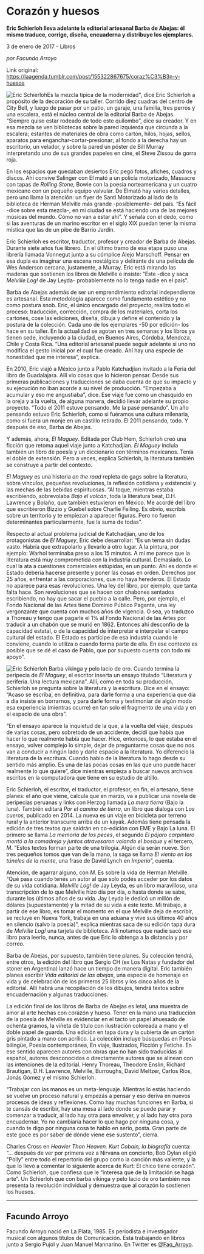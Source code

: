 # Corazón y huesos

**Eric Schierloh lleva adelante la editorial artesanal Barba de Abejas: él mismo traduce, corrige, diseña, encuaderna y distribuye los ejemplares.**

3 de enero de 2017 - Libros

_por Facundo Arroyo_

Link original: https://laagenda.tumblr.com/post/155322867675/coraz%C3%B3n-y-huesos

![Eric Schierloh](https://64.media.tumblr.com/862b51b75f91a6b4c4aa548811902153/tumblr_inline_pk0l84PBKd1t6q87u_500.jpg)Es la mezcla típica de la modernidad", dice Eric Schierloh a propósito de la decoración de su taller. Corrido diez cuadras del centro de City Bell, y luego de pasar por un patio, un garaje, una familia, tres perros y una escalera, está el núcleo central de la editorial Barba de Abejas. “Siempre quise estar rodeado de todo este quilombo”, dice su creador. Y en esa mezcla se ven bibliotecas sobre la pared izquierda que circunda a la escalera; estantes de materiales de obra como cartón, hilos, hojas, sellos, aparatos para enganchar-cortar-presionar; al fondo a la derecha hay un escritorio, un velador, y sobre la pared un póster de Bill Murray interpretando uno de sus grandes papeles en cine, el Steve Zissou de gorra roja.

En los espacios que quedaban desiertos Eric pegó fotos, afiches, cuadros y discos. Ahí convive Salinger con El mató a un policía motorizado, Massacre con tapas de *Rolling Stone*, Bowie con la poesía norteamericana y un cuatro mexicano con un pequeño equipo valvular. De Elmató hay varios detalles, pero uno llama la atención: un flyer de Santi Motorizado al lado de la biblioteca de Herman Melville más grande -posiblemente- del país. “Es fácil -dice sobre esta mezcla-, en mi ciudad se está haciendo una de las mejores músicas del mundo. Cómo no van a estar ahí”. Y señala con el dedo, como si las aventuras de un marino escritor en el siglo XIX puedan tener la misma mística que las de un pibe de Barrio Jardín.

Eric Schierloh es escritor, traductor, profesor y creador de Barba de Abejas. Durante siete años fue librero. En el último tramo de esa etapa puso una librería llamada Vonnegut junto a su cómplice Alejo Marschoff. Pensar en esa dupla es imaginar una escena nostálgica y delirante de una película de Wes Anderson cercana, justamente, a Murray. Eric está mirando las maderas que sostienen los libros de Melville e insiste: “Este -dice y saca *Melville Log!* de Jay Leyda- probablemente no lo tenga nadie en el país”.

Barba de Abejas además de ser un emprendimiento editorial independiente es artesanal. Esta metodología aparece como fundamento estético y no como postura snob. Eric, el único encargado del proyecto, realiza todo el proceso: traducción, corrección, compra de los materiales, corta los cartones, cose las ediciones, diseña, dibuja y define el contenido y la postura de la colección. Cada uno de los ejemplares -50 por edición- los hace en su taller. En la actualidad se agotan en tres semanas y los libros ya tienen sede, incluyendo a la ciudad, en Buenos Aires, Córdoba, Mendoza, Chile y Costa Rica. “Una editorial artesanal puede seguir adelante si uno no modifica el gesto inicial por el cual fue creado. Ahí hay una especie de honestidad que me interesa”, explica. 

En 2010, Eric viajó a México junto a Pablo Katchadjian invitado a la Feria del libro de Guadalajara. Allí vio cosas que lo hicieron pensar. Desde sus primeras publicaciones y traducciones se daba cuenta de que su impacto y su ejecución no iban acorde a su nivel de producción. “Empezaba a acumular y eso me angustiaba”, dice. Ese viaje fue como un chasquido en la oreja y a la vuelta, de alguna manera, decidió llevar adelante su propio proyecto. “Todo el 2011 estuve pensando. Me la pasé pensando”. Un año pensando estuvo Eric Schierloh, como si fuéramos una cultura milenaria, como si fuera un monje en un castillo retirado. El 2011 pensando, todo. Y después de eso, Barba de Abejas.

Y además, ahora, *El Maguey*. Editada por Club Hem, Schierloh creó una ficción que retoma aquel viaje junto a Katchadjian. *El Maguey* incluía también un libro de poesía y un diccionario con términos mexicanos. Tenía el doble de extensión. Pero a veces, explica Schierloh, la literatura también se construye a partir del contexto.

*El Maguey* es una historia *on the road* repleta de gags sobre la literatura, sobre vínculos, pequeñas revoluciones, la reflexión cotidiana y existencial y las mechas de las bebidas espirituosas. “Al toque, mientras estaba escribiendo, sobrevolaba *Bajo el volcán*, toda la literatura beat, D.H. Lawrence y Bolaño, que también estuvieron en México. Me acordé del libro que escribieron Bizzio y Guebel sobre Charlie Feiling. Es obvio, escribís sobre un territorio y te empiezan a aparecer figuras. Pero no fueron determinantes particularmente, fue la suma de todas”.

Respecto al actual problema judicial de Katchadjian, uno de los protagonistas de *El Maguey*, Eric debe desarrollar: “Es un tema sin dudas vasto. Habría que extrapolarlo y llevarlo a otro lugar. A la pintura, por ejemplo: Warhol terminaba preso a los 15 minutos. A mí me parece que la literatura está muy comprometida con la industria cultural. Demasiado. Lo cual la ata a cuestiones comerciales estúpidas, en un punto. Ahí es donde el Estado debería hacerse presente y poner las cosas en orden. Derechos por 25 años, enfrentar a las corporaciones, que no haya herederos. El Estado no aparece para esas revoluciones. Una ley del libro, por ejemplo, que tanta falta hace. Son revoluciones que se hacen con chabones sentados escribiendo, no hay que sacar el pueblo a la calle. Pero, por ejemplo, el Fondo Nacional de las Artes tiene Dominio Público Pagante, una ley vergonzante que cuenta con muchos años de vigencia. O sea, yo traduzco a Thoreau y tengo que pagarle el 1% al Fondo Nacional de las Artes por traducir a un chabón que se murió en 1862. Entonces ahí desconfío de la capacidad estatal, o de la capacidad de interpretar e interpelar el campo cultural del estado. El Estado es partícipe de esa industria cuando le conviene, cuando lo utiliza o cuando forma parte de ella. En ese contexto es posible que se dé el caso de Pablo, que por supuesto cuenta con todo mi apoyo”.

![Eric Schierloh](https://64.media.tumblr.com/862b51b75f91a6b4c4aa548811902153/tumblr_inline_pk0l84PBKd1t6q87u_500.jpg) Barba vikinga y pelo lacio de oro. Cuando termina la peripecia de *El Maguey*, el escritor inserta un ensayo titulado “Literatura y periferia. Una lectura mexicana”. Allí, como en toda su producción, Schierloh se pregunta sobre la literatura y la escritura. Dice en el ensayo: “Acaso se escriba, en definitiva, para darle forma a una experiencia que día a día insiste en borrarnos, y para darle forma y testimoniar de algún modo esa experiencia (mientras ocurre) en tan solo el fragmento de una vida y en el espacio de una obra”.

“En el ensayo aparece la inquietud de la que, a la vuelta del viaje, después de varias cosas, pero sobretodo de un accidente, decidí que había que hacer lo que realmente había que hacer. Hice, entonces, lo que estaba en el ensayo, volver complejo lo simple, dejar de preguntarme cosas que no nos van a conducir a ningún lado y darle espacio a la literatura. Yo diferencio la literatura de la escritura. Cuando hablo de la literatura lo hago desde su sentido más amplio. Es una de las pocas cosas en las que uno puede hacer realmente lo que quiere”, dice mientras empieza a buscar nuevos archivos escritos en la computadora que tiene en su estudio de altillo. 

Eric Schierloh, el escritor, el traductor, el profesor, en fin, el artesano, tiene planes: el año que viene, calcula que en marzo, va a publicar una novela de peripecias peruanas y links con Herzog llamada *La mera tierra* (Bajo la luna). También editará *Por el camino de tierra*, un libro que dialoga con *Los cueros*, publicado en 2014. La nueva es un viaje en bicicleta por terreno rural y la anterior transcurre arriba de un kayak. Además tiene pensada la edición de tres textos que saldrán en co-edición con EME y Bajo La luna. El primero se llama *La memoria de los peces*, el segundo *El pájaro carpintero montó a la comadreja y juntos atravesaron volando el bosque* y el tercero, *M*. “Estos textos forman parte de una trilogía. Algún día serán nueve. Son tres pequeños tomos que van de la mano, la saga se llama *El viento en los túneles de la mente*, una frase de David Lynch en *Imperio*”, cuenta.

Atención, de agarrar alguno, con *M*. Es sobre la vida de Herman Melville. “Qué pasa cuando tenés un autor al que solo podés acceder por los datos de su vida cotidiana. *Melville Log!* de Jay Leyda, es un libro maravilloso, una transcripción de lo que Melville hizo día por día, o hasta donde se sabe, durante los últimos años de su vida. Jay Leyda le dedicó un millón de dólares (supuestamente) y la mitad de su vida a este texto. Mi trabajo, a partir de ese libro, es tomar el momento en el que Melville deja de escribir, se recluye en Nueva York, trabaja en una aduana y vive sus últimos 40 años en silencio (salvo la poesía)”, explica mientras saca de su edición tapa dura de *Melville Log!* una tarjeta de biblioteca. Allí notamos que nadie sacó ese libro para leerlo, nunca, antes de que Eric lo obtenga a la distancia y por correo. 

Barba de Abejas, por supuesto, también tiene planes. Su colección tendrá, entre otros, la edición del libro que Sergio CH (ex Los Natas y fundador del stoner en Argentina) lanzó hace un tiempo de manera digital. Eric también planea escribir *Vida editorial de las abejas*, una especie de homenaje en vida y de celebración de los primeros 25 libros y los cinco años de la editorial. Allí habrá una recopilación de los dibujos, tendrá textos sobre encuadernación y algunas traducciones. 

La edición final de los libros de Barba de Abejas es letal, una muestra de amor al arte hechas con corazón y hueso. Tener en la mano una traducción de la poesía de Melville es evidenciar en el tacto un papel ahuesado de ochenta gramos, la viñeta de título con ilustración coloreada a mano y el doble papel de guarda. Una edición en tapa dura y la cubierta de un cartón gris pintado a mano con acrílico. La colección incluye búsquedas en Poesía bilingüe, Poesía contemporánea, En viaje, Ilustrados, Ficción y Fetiche. En ese sentido aparecen autores con obras que no han sido traducidas al español, autores desconocidos o directamente autores que se alinean con las intenciones de la editorial. Henry Thoreau, Theodore Enslin, Richard Brautigan, D.H. Lawrence, Melville, Burroughs, David Meltzer, Carlos Ríos, Jonás Gómez y el mismo Schierloh.

“Trabajar con las manos es un meta-lenguaje. Mientras lo estás haciendo se vuelve un proceso natural y empezás a pensar y eso deriva en nuevos procesos de ideas y reflexiones. Como hay muchas funciones en Barba, si te cansás de escribir, hay una mesa al lado donde se puede parar y comenzar a traducir, al lado hay otra para envolver, y al lado hay otra para encuadernar. Yo no cambiaría hacer lo que hago por ninguna cosa, y cuando te digo por ninguna cosa te hablo en serio, posta. Gran parte de este goce es por saber de dónde viene ese sustento”, cierra. 

Charles Cross en *Heavier Than Heaven. Kurt Cobain, la biografía* cuenta: “… después de ver por primera vez a Nirvana en concierto, Bob Dylan eligió "Polly” entre todo el repertorio del grupo como la canción más valiente, y la que lo llevó a comentar lo siguiente acerca de Kurt: El chico tiene corazón". Como Schierloh, que confiesa que le “interesa que de la limitación se haga arte”. Un Schierloh que con barba vikinga y pelo lacio de oro también nos presenta la revolución individual y demuestra que al corazón lo sostienen los huesos. 

  




---

 Facundo Arroyo
---------------

 Facundo Arroyo nació en La Plata, 1985. Es periodista e investigador musical con algunos títulos de Comunicación. Está trabajando en libros junto a Sergio Pujol y Juan Manuel Mannarino. En Twitter es [@Faq\_Arroyo](https://twitter.com/Faq_Arroyo). 

